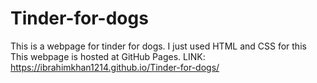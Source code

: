 # Tinder-for-dogs
This is a webpage for tinder for dogs. I just used HTML and CSS for this
This webpage is hosted at GitHub Pages. LINK: https://ibrahimkhan1214.github.io/Tinder-for-dogs/
